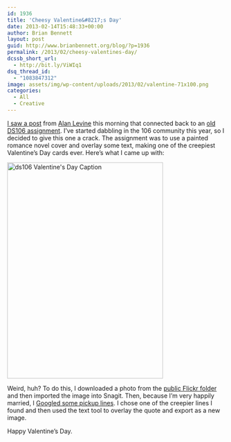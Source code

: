 ```yaml
---
id: 1936
title: 'Cheesy Valentine&#8217;s Day'
date: 2013-02-14T15:48:33+00:00
author: Brian Bennett
layout: post
guid: http://www.brianbennett.org/blog/?p=1936
permalink: /2013/02/cheesy-valentines-day/
dcssb_short_url:
  - http://bit.ly/ViWIq1
dsq_thread_id:
  - "1083847312"
image: assets/img/wp-content/uploads/2013/02/valentine-71x100.png
categories:
  - All
  - Creative
---
```

[I saw a post](http://cogdogblog.com/2013/02/13/valentine-moment/) from [Alan Levine](http://www.twitter.com/cogdog) this morning that connected back to an [old DS106 assignment](http://assignments.ds106.us/assignments/valentines-day-caption-challenge/). I&#8217;ve started dabbling in the 106 community this year, so I decided to give this one a crack. The assignment was to use a painted romance novel cover and overlay some text, making one of the creepiest Valentine&#8217;s Day cards ever. Here&#8217;s what I came up with:

[<img src="http://farm9.staticflickr.com/8251/8473548925_f0e4a6a98b.jpg" width="360" height="500" alt="ds106 Valentine's Day Caption" />](http://www.flickr.com/photos/bennettscience/8473548925/ "ds106 Valentine's Day Caption by bennettscience, on Flickr")

Weird, huh? To do this, I downloaded a photo from the [public Flickr folder](http://www.flickr.com/photos/cali4beach/sets/72157625927476289/with/6877278725/) and then imported the image into Snagit. Then, because I&#8217;m very happily married, I [Googled some pickup lines](http://lmgtfy.com/?q=cheesy+pickup+lines). I chose one of the creepier lines I found and then used the text tool to overlay the quote and export as a new image.

Happy Valentine&#8217;s Day.
